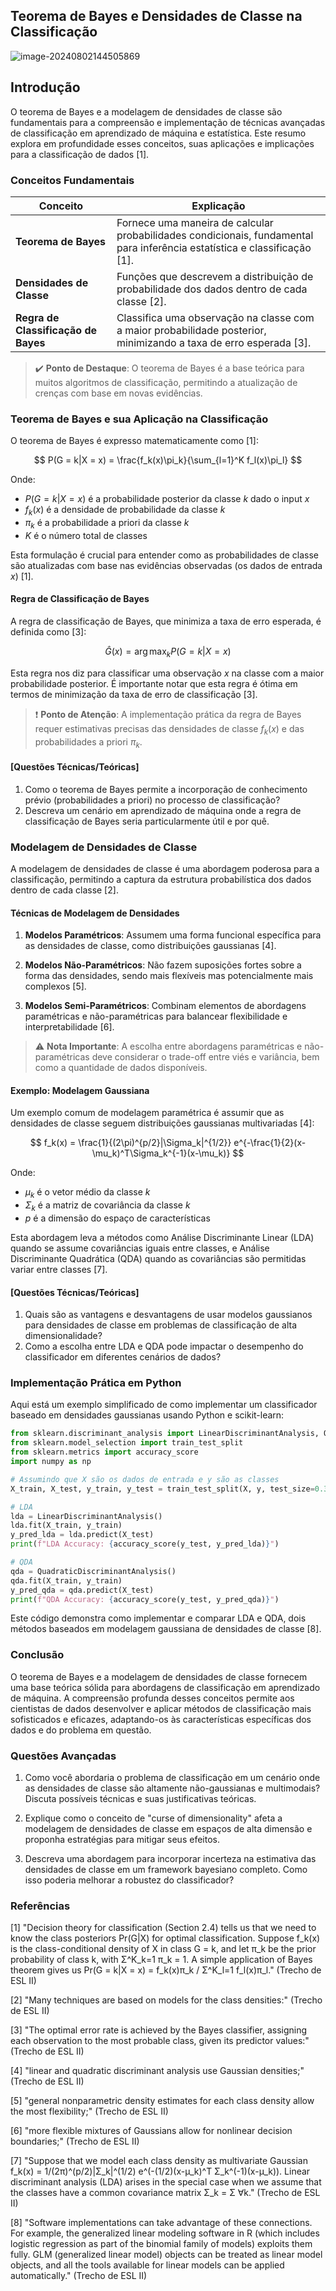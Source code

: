 ## Teorema de Bayes e Densidades de Classe na Classificação

![image-20240802144505869](C:\Users\diego.rodrigues\AppData\Roaming\Typora\typora-user-images\image-20240802144505869.png)

## Introdução

O teorema de Bayes e a modelagem de densidades de classe são fundamentais para a compreensão e implementação de técnicas avançadas de classificação em aprendizado de máquina e estatística. Este resumo explora em profundidade esses conceitos, suas aplicações e implicações para a classificação de dados [1].

### Conceitos Fundamentais

| Conceito                            | Explicação                                                   |
| ----------------------------------- | ------------------------------------------------------------ |
| **Teorema de Bayes**                | Fornece uma maneira de calcular probabilidades condicionais, fundamental para inferência estatística e classificação [1]. |
| **Densidades de Classe**            | Funções que descrevem a distribuição de probabilidade dos dados dentro de cada classe [2]. |
| **Regra de Classificação de Bayes** | Classifica uma observação na classe com a maior probabilidade posterior, minimizando a taxa de erro esperada [3]. |

> ✔️ **Ponto de Destaque**: O teorema de Bayes é a base teórica para muitos algoritmos de classificação, permitindo a atualização de crenças com base em novas evidências.

### Teorema de Bayes e sua Aplicação na Classificação

O teorema de Bayes é expresso matematicamente como [1]:

$$
P(G = k|X = x) = \frac{f_k(x)\pi_k}{\sum_{l=1}^K f_l(x)\pi_l}
$$

Onde:
- $P(G = k|X = x)$ é a probabilidade posterior da classe $k$ dado o input $x$
- $f_k(x)$ é a densidade de probabilidade da classe $k$
- $\pi_k$ é a probabilidade a priori da classe $k$
- $K$ é o número total de classes

Esta formulação é crucial para entender como as probabilidades de classe são atualizadas com base nas evidências observadas (os dados de entrada $x$) [1].

#### Regra de Classificação de Bayes

A regra de classificação de Bayes, que minimiza a taxa de erro esperada, é definida como [3]:

$$
\hat{G}(x) = \arg\max_k P(G = k|X = x)
$$

Esta regra nos diz para classificar uma observação $x$ na classe com a maior probabilidade posterior. É importante notar que esta regra é ótima em termos de minimização da taxa de erro de classificação [3].

> ❗ **Ponto de Atenção**: A implementação prática da regra de Bayes requer estimativas precisas das densidades de classe $f_k(x)$ e das probabilidades a priori $\pi_k$.

#### [Questões Técnicas/Teóricas]

1. Como o teorema de Bayes permite a incorporação de conhecimento prévio (probabilidades a priori) no processo de classificação?
2. Descreva um cenário em aprendizado de máquina onde a regra de classificação de Bayes seria particularmente útil e por quê.

### Modelagem de Densidades de Classe

A modelagem de densidades de classe é uma abordagem poderosa para a classificação, permitindo a captura da estrutura probabilística dos dados dentro de cada classe [2].

#### Técnicas de Modelagem de Densidades

1. **Modelos Paramétricos**: Assumem uma forma funcional específica para as densidades de classe, como distribuições gaussianas [4].

2. **Modelos Não-Paramétricos**: Não fazem suposições fortes sobre a forma das densidades, sendo mais flexíveis mas potencialmente mais complexos [5].

3. **Modelos Semi-Paramétricos**: Combinam elementos de abordagens paramétricas e não-paramétricas para balancear flexibilidade e interpretabilidade [6].

> ⚠️ **Nota Importante**: A escolha entre abordagens paramétricas e não-paramétricas deve considerar o trade-off entre viés e variância, bem como a quantidade de dados disponíveis.

#### Exemplo: Modelagem Gaussiana

Um exemplo comum de modelagem paramétrica é assumir que as densidades de classe seguem distribuições gaussianas multivariadas [4]:

$$
f_k(x) = \frac{1}{(2\pi)^{p/2}|\Sigma_k|^{1/2}} e^{-\frac{1}{2}(x-\mu_k)^T\Sigma_k^{-1}(x-\mu_k)}
$$

Onde:
- $\mu_k$ é o vetor médio da classe $k$
- $\Sigma_k$ é a matriz de covariância da classe $k$
- $p$ é a dimensão do espaço de características

Esta abordagem leva a métodos como Análise Discriminante Linear (LDA) quando se assume covariâncias iguais entre classes, e Análise Discriminante Quadrática (QDA) quando as covariâncias são permitidas variar entre classes [7].

#### [Questões Técnicas/Teóricas]

1. Quais são as vantagens e desvantagens de usar modelos gaussianos para densidades de classe em problemas de classificação de alta dimensionalidade?
2. Como a escolha entre LDA e QDA pode impactar o desempenho do classificador em diferentes cenários de dados?

### Implementação Prática em Python

Aqui está um exemplo simplificado de como implementar um classificador baseado em densidades gaussianas usando Python e scikit-learn:

```python
from sklearn.discriminant_analysis import LinearDiscriminantAnalysis, QuadraticDiscriminantAnalysis
from sklearn.model_selection import train_test_split
from sklearn.metrics import accuracy_score
import numpy as np

# Assumindo que X são os dados de entrada e y são as classes
X_train, X_test, y_train, y_test = train_test_split(X, y, test_size=0.3, random_state=42)

# LDA
lda = LinearDiscriminantAnalysis()
lda.fit(X_train, y_train)
y_pred_lda = lda.predict(X_test)
print(f"LDA Accuracy: {accuracy_score(y_test, y_pred_lda)}")

# QDA
qda = QuadraticDiscriminantAnalysis()
qda.fit(X_train, y_train)
y_pred_qda = qda.predict(X_test)
print(f"QDA Accuracy: {accuracy_score(y_test, y_pred_qda)}")
```

Este código demonstra como implementar e comparar LDA e QDA, dois métodos baseados em modelagem gaussiana de densidades de classe [8].

### Conclusão

O teorema de Bayes e a modelagem de densidades de classe fornecem uma base teórica sólida para abordagens de classificação em aprendizado de máquina. A compreensão profunda desses conceitos permite aos cientistas de dados desenvolver e aplicar métodos de classificação mais sofisticados e eficazes, adaptando-os às características específicas dos dados e do problema em questão.

### Questões Avançadas

1. Como você abordaria o problema de classificação em um cenário onde as densidades de classe são altamente não-gaussianas e multimodais? Discuta possíveis técnicas e suas justificativas teóricas.

2. Explique como o conceito de "curse of dimensionality" afeta a modelagem de densidades de classe em espaços de alta dimensão e proponha estratégias para mitigar seus efeitos.

3. Descreva uma abordagem para incorporar incerteza na estimativa das densidades de classe em um framework bayesiano completo. Como isso poderia melhorar a robustez do classificador?

### Referências

[1] "Decision theory for classification (Section 2.4) tells us that we need to know the class posteriors Pr(G|X) for optimal classification. Suppose f_k(x) is the class-conditional density of X in class G = k, and let π_k be the prior probability of class k, with Σ^K_k=1 π_k = 1. A simple application of Bayes theorem gives us Pr(G = k|X = x) = f_k(x)π_k / Σ^K_l=1 f_l(x)π_l." (Trecho de ESL II)

[2] "Many techniques are based on models for the class densities:" (Trecho de ESL II)

[3] "The optimal error rate is achieved by the Bayes classifier, assigning each observation to the most probable class, given its predictor values:" (Trecho de ESL II)

[4] "linear and quadratic discriminant analysis use Gaussian densities;" (Trecho de ESL II)

[5] "general nonparametric density estimates for each class density allow the most flexibility;" (Trecho de ESL II)

[6] "more flexible mixtures of Gaussians allow for nonlinear decision boundaries;" (Trecho de ESL II)

[7] "Suppose that we model each class density as multivariate Gaussian f_k(x) = 1/(2π)^(p/2)|Σ_k|^(1/2) e^(-(1/2)(x-μ_k)^T Σ_k^(-1)(x-μ_k)). Linear discriminant analysis (LDA) arises in the special case when we assume that the classes have a common covariance matrix Σ_k = Σ ∀k." (Trecho de ESL II)

[8] "Software implementations can take advantage of these connections. For example, the generalized linear modeling software in R (which includes logistic regression as part of the binomial family of models) exploits them fully. GLM (generalized linear model) objects can be treated as linear model objects, and all the tools available for linear models can be applied automatically." (Trecho de ESL II)